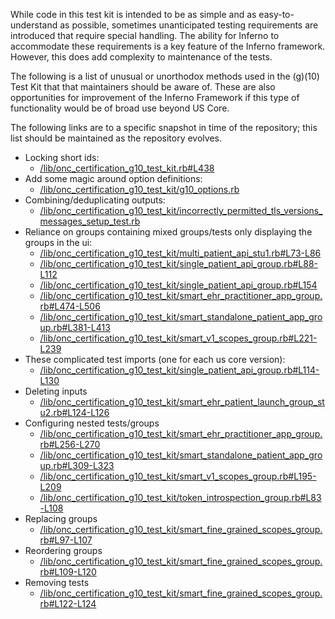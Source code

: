     
While code in this test kit is intended to be as simple and as
easy-to-understand as possible, sometimes unanticipated testing requirements are
introduced that require special handling.  The ability for Inferno to
accommodate these requirements is a key feature of the Inferno framework.
However, this does add complexity to maintenance of the tests.

The following is a list of unusual or unorthodox methods used in the (g)(10)
Test Kit that that maintainers should be aware of.  These are also opportunities
for improvement of the Inferno Framework if this type of functionality would be
of broad use beyond US Core.

The following links are to a specific snapshot in time of the repository; this
list should be maintained as the repository evolves. 

* Locking short ids: 
   * [/lib/onc_certification_g10_test_kit.rb#L438](https://github.com/onc-healthit/onc-certification-g10-test-kit/blob/fe9ab4a628e3990ee03ce5998f3b7d90692ef0c5/lib/onc_certification_g10_test_kit.rb#L438)
* Add some magic around option definitions:
   * [/lib/onc_certification_g10_test_kit/g10_options.rb](/lib/onc_chttps://github.com/onc-healthit/onc-certification-g10-test-kit/blob/fe9ab4a628e3990ee03ce5998f3b7d90692ef0c5/lib/onc_certification_g10_test_kit/g10_options.rb)
* Combining/deduplicating outputs:
   * [/lib/onc_certification_g10_test_kit/incorrectly_permitted_tls_versions_messages_setup_test.rb ](https://github.com/onc-healthit/onc-certification-g10-test-kit/blob/fe9ab4a628e3990ee03ce5998f3b7d90692ef0c5/lib/onc_certification_g10_test_kit/incorrectly_permitted_tls_versions_messages_setup_test.rb )
* Reliance on groups containing mixed groups/tests only displaying the groups in the ui:
    * [/lib/onc_certification_g10_test_kit/multi_patient_api_stu1.rb#L73-L86](https://github.com/onc-healthit/onc-certification-g10-test-kit/blob/fe9ab4a628e3990ee03ce5998f3b7d90692ef0c5/lib/onc_certification_g10_test_kit/multi_patient_api_stu1.rb#L73-L86)
    * [/lib/onc_certification_g10_test_kit/single_patient_api_group.rb#L88-L112](https://github.com/onc-healthit/onc-certification-g10-test-kit/blob/fe9ab4a628e3990ee03ce5998f3b7d90692ef0c5/lib/onc_certification_g10_test_kit/single_patient_api_group.rb#L88-L112)
    * [/lib/onc_certification_g10_test_kit/single_patient_api_group.rb#L154](https://github.com/onc-healthit/onc-certification-g10-test-kit/blob/fe9ab4a628e3990ee03ce5998f3b7d90692ef0c5/lib/onc_certification_g10_test_kit/single_patient_api_group.rb#L154)
    * [/lib/onc_certification_g10_test_kit/smart_ehr_practitioner_app_group.rb#L474-L506](https://github.com/onc-healthit/onc-certification-g10-test-kit/blob/fe9ab4a628e3990ee03ce5998f3b7d90692ef0c5/lib/onc_certification_g10_test_kit/smart_ehr_practitioner_app_group.rb#L474-L506)
    * [/lib/onc_certification_g10_test_kit/smart_standalone_patient_app_group.rb#L381-L413](https://github.com/onc-healthit/onc-certification-g10-test-kit/blob/fe9ab4a628e3990ee03ce5998f3b7d90692ef0c5/lib/onc_certification_g10_test_kit/smart_standalone_patient_app_group.rb#L381-L413)
    * [/lib/onc_certification_g10_test_kit/smart_v1_scopes_group.rb#L221-L239](https://github.com/onc-healthit/onc-certification-g10-test-kit/blob/fe9ab4a628e3990ee03ce5998f3b7d90692ef0c5/lib/onc_certification_g10_test_kit/smart_v1_scopes_group.rb#L221-L239)
* These complicated test imports (one for each us core version):
    * [/lib/onc_certification_g10_test_kit/single_patient_api_group.rb#L114-L130](https://github.com/onc-healthit/onc-certification-g10-test-kit/blob/fe9ab4a628e3990ee03ce5998f3b7d90692ef0c5/lib/onc_certification_g10_test_kit/single_patient_api_group.rb#L114-L130)
* Deleting inputs
    * [/lib/onc_certification_g10_test_kit/smart_ehr_patient_launch_group_stu2.rb#L124-L126](https://github.com/onc-healthit/onc-certification-g10-test-kit/blob/fe9ab4a628e3990ee03ce5998f3b7d90692ef0c5/lib/onc_certification_g10_test_kit/smart_ehr_patient_launch_group_stu2.rb#L124-L126)
* Configuring nested tests/groups
    * [/lib/onc_certification_g10_test_kit/smart_ehr_practitioner_app_group.rb#L256-L270](https://github.com/onc-healthit/onc-certification-g10-test-kit/blob/fe9ab4a628e3990ee03ce5998f3b7d90692ef0c5/lib/onc_certification_g10_test_kit/smart_ehr_practitioner_app_group.rb#L256-L270)
    * [/lib/onc_certification_g10_test_kit/smart_standalone_patient_app_group.rb#L309-L323](https://github.com/onc-healthit/onc-certification-g10-test-kit/blob/fe9ab4a628e3990ee03ce5998f3b7d90692ef0c5/lib/onc_certification_g10_test_kit/smart_standalone_patient_app_group.rb#L309-L323)
    * [/lib/onc_certification_g10_test_kit/smart_v1_scopes_group.rb#L195-L209](https://github.com/onc-healthit/onc-certification-g10-test-kit/blob/fe9ab4a628e3990ee03ce5998f3b7d90692ef0c5/lib/onc_certification_g10_test_kit/smart_v1_scopes_group.rb#L195-L209)
    * [/lib/onc_certification_g10_test_kit/token_introspection_group.rb#L83-L108](https://github.com/onc-healthit/onc-certification-g10-test-kit/blob/fe9ab4a628e3990ee03ce5998f3b7d90692ef0c5/lib/onc_certification_g10_test_kit/token_introspection_group.rb#L83-L108)
* Replacing groups 
    * [/lib/onc_certification_g10_test_kit/smart_fine_grained_scopes_group.rb#L97-L107](https://github.com/onc-healthit/onc-certification-g10-test-kit/blob/fe9ab4a628e3990ee03ce5998f3b7d90692ef0c5/lib/onc_certification_g10_test_kit/smart_fine_grained_scopes_group.rb#L97-L107)
* Reordering groups 
    * [/lib/onc_certification_g10_test_kit/smart_fine_grained_scopes_group.rb#L109-L120](https://github.com/onc-healthit/onc-certification-g10-test-kit/blob/fe9ab4a628e3990ee03ce5998f3b7d90692ef0c5/lib/onc_certification_g10_test_kit/smart_fine_grained_scopes_group.rb#L109-L120)
* Removing tests 
    * [/lib/onc_certification_g10_test_kit/smart_fine_grained_scopes_group.rb#L122-L124](https://github.com/onc-healthit/onc-certification-g10-test-kit/blob/fe9ab4a628e3990ee03ce5998f3b7d90692ef0c5/lib/onc_certification_g10_test_kit/smart_fine_grained_scopes_group.rb#L122-L124)